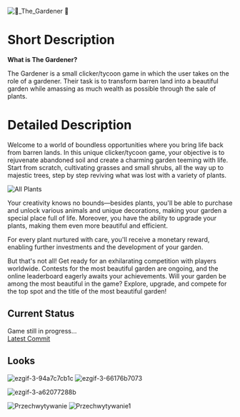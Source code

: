 
![🌱_The_Gardener 🌱](https://github.com/szymonpoterejkoinfe2/Gardener_Game/assets/115418017/42d71995-9170-4f1e-9bad-4846e0983504)

# Short Description
**What is The Gardener?**

The Gardener is a small clicker/tycoon game in which the user takes on the role of a gardener. Their task is to transform barren land into a beautiful garden while amassing as much wealth as possible through the sale of plants.

# Detailed Description
Welcome to a world of boundless opportunities where you bring life back from barren lands. In this unique clicker/tycoon game, your objective is to rejuvenate abandoned soil and create a charming garden teeming with life. Start from scratch, cultivating grasses and small shrubs, all the way up to majestic trees, step by step reviving what was lost with a variety of plants.

![All Plants](https://github.com/szymonpoterejkoinfe2/Gardener_Game/assets/115418017/94dd0ed4-4747-4ecb-9745-91cf4b43679b)

Your creativity knows no bounds—besides plants, you'll be able to purchase and unlock various animals and unique decorations, making your garden a special place full of life. Moreover, you have the ability to upgrade your plants, making them even more beautiful and efficient.

For every plant nurtured with care, you'll receive a monetary reward, enabling further investments and the development of your garden.

But that's not all! Get ready for an exhilarating competition with players worldwide. Contests for the most beautiful garden are ongoing, and the online leaderboard eagerly awaits your achievements. Will your garden be among the most beautiful in the game? Explore, upgrade, and compete for the top spot and the title of the most beautiful garden!


## Current Status
Game still in progress...  
[Latest Commit](https://github.com/szymonpoterejkoinfe2/Gardener_Game/commit/main)

## Looks 
![ezgif-3-94a7c7cb1c](https://github.com/szymonpoterejkoinfe2/Gardener_Game/assets/115418017/69c2c3de-8a69-4f49-b34c-3db012ecbfce) ![ezgif-3-66176b7073](https://github.com/szymonpoterejkoinfe2/Gardener_Game/assets/115418017/1d30e8d0-d78a-4369-a66a-dbe3eff7ba20)

![ezgif-3-a62077288b](https://github.com/szymonpoterejkoinfe2/Gardener_Game/assets/115418017/8ad6bc81-162f-487f-afa7-e1a063e6da48)

![Przechwytywanie](https://github.com/szymonpoterejkoinfe2/Gardener_Game/assets/115418017/9440efc1-389a-4a2e-8f90-14ce873975ca)
![Przechwytywanie1](https://github.com/szymonpoterejkoinfe2/Gardener_Game/assets/115418017/e14e6a7e-798d-4914-90dc-70c5e43a87dd)



